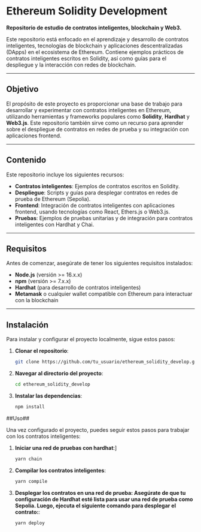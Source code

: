 # Ethereum Solidity Development

**Repositorio de estudio de contratos inteligentes, blockchain y Web3.**

Este repositorio está enfocado en el aprendizaje y desarrollo de contratos inteligentes, tecnologías de blockchain y aplicaciones descentralizadas (DApps) en el ecosistema de Ethereum. Contiene ejemplos prácticos de contratos inteligentes escritos en Solidity, así como guías para el despliegue y la interacción con redes de blockchain.

---

## Objetivo

El propósito de este proyecto es proporcionar una base de trabajo para desarrollar y experimentar con contratos inteligentes en Ethereum, utilizando herramientas y frameworks populares como **Solidity**, **Hardhat** y **Web3.js**. Este repositorio también sirve como un recurso para aprender sobre el despliegue de contratos en redes de prueba y su integración con aplicaciones frontend.

---

## Contenido

Este repositorio incluye los siguientes recursos:

- **Contratos inteligentes**: Ejemplos de contratos escritos en Solidity.
- **Despliegue**: Scripts y guías para desplegar contratos en redes de prueba de Ethereum (Sepolia).
- **Frontend**: Integración de contratos inteligentes con aplicaciones frontend, usando tecnologías como React, Ethers.js o Web3.js.
- **Pruebas**: Ejemplos de pruebas unitarias y de integración para contratos inteligentes con Hardhat y Chai.

---

## Requisitos

Antes de comenzar, asegúrate de tener los siguientes requisitos instalados:

- **Node.js** (versión >= 16.x.x)
- **npm** (versión >= 7.x.x)
- **Hardhat** (para desarrollo de contratos inteligentes)
- **Metamask** o cualquier wallet compatible con Ethereum para interactuar con la blockchain

---

## Instalación

Para instalar y configurar el proyecto localmente, sigue estos pasos:

1. **Clonar el repositorio**:
   ```bash
   git clone https://github.com/tu_usuario/ethereum_solidity_develop.git

2. **Navegar al directorio del proyecto**:
   ```bash
   cd ethereum_solidity_develop

3. **Instalar las dependencias**:
   ```bash
   npm install

##Uso##

Una vez configurado el proyecto, puedes seguir estos pasos para trabajar con los contratos inteligentes:

1. **Iniciar una red de pruebas con hardhat**:]
   ```bash
   yarn chain

2. **Compilar los contratos inteligentes**:
   ```bash
   yarn compile

3. **Desplegar los contratos en una red de prueba: Asegúrate de que tu configuración de Hardhat esté lista para usar una red de prueba como Sepolia. Luego, ejecuta el siguiente comando para desplegar el contrato:**:
   ```bash
   yarn deploy

   
   




   

